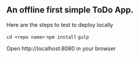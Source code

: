 ## An offline first simple ToDo App.

Here are the steps to test to deploy locally

```cd <repo name>```
```npm install```
```gulp```

Open http://localhost:8080 in your browser